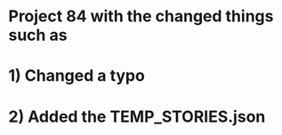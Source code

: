 # Project 84 with the changed things such as 
# 1) Changed a typo
# 2) Added the TEMP_STORIES.json 

